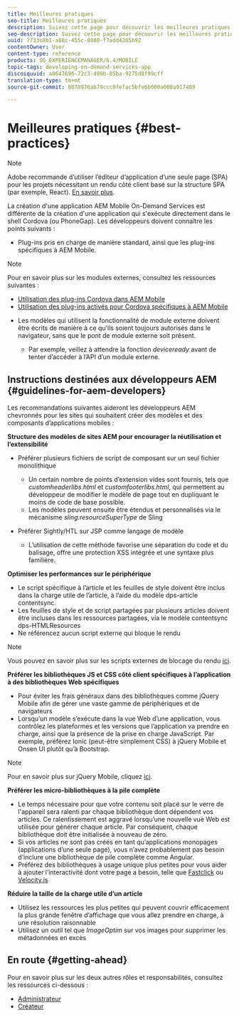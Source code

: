 ```yaml
---
title: Meilleures pratiques
seo-title: Meilleures pratiques
description: Suivez cette page pour découvrir les meilleures pratiques et les recommandations qui aideront les développeurs AEM chevronnés pour les sites qui souhaitent créer des modèles et des composants d’applications mobiles.
seo-description: Suivez cette page pour découvrir les meilleures pratiques et les recommandations qui aideront les développeurs AEM chevronnés pour les sites qui souhaitent créer des modèles et des composants d’applications mobiles.
uuid: 7733c8b1-a88c-455c-8080-f7add4205b92
contentOwner: User
content-type: reference
products: SG_EXPERIENCEMANAGER/6.4/MOBILE
topic-tags: developing-on-demand-services-app
discoiquuid: a0647696-72c3-409b-85ba-9275d8f99cff
translation-type: tm+mt
source-git-commit: 8078976ab79ccc0fefac5bfe6b000a008a917489

---
```



# Meilleures pratiques {#best-practices}

>[!NOTE]
>
>Adobe recommande d’utiliser l’éditeur d’application d’une seule page (SPA) pour les projets nécessitant un rendu côté client basé sur la structure SPA (par exemple, React). [En savoir plus](/help/sites-developing/spa-overview.md).

La création d&#39;une application AEM Mobile On-Demand Services est différente de la création d&#39;une application qui s&#39;exécute directement dans le shell Cordova (ou PhoneGap). Les développeurs doivent connaître les points suivants :

* Plug-ins pris en charge de manière standard, ainsi que les plug-ins spécifiques à AEM Mobile.

>[!NOTE]
>
>Pour en savoir plus sur les modules externes, consultez les ressources suivantes :
>
>* [Utilisation des plug-ins Cordova dans AEM Mobile](https://helpx.adobe.com/digital-publishing-solution/help/cordova-api.html)
>* [Utilisation des plug-ins activés pour Cordova spécifiques à AEM Mobile](https://helpx.adobe.com/digital-publishing-solution/help/app-runtime-api.html)
>



* Les modèles qui utilisent la fonctionnalité de module externe doivent être écrits de manière à ce qu’ils soient toujours autorisés dans le navigateur, sans que le pont de module externe soit présent.

   * Par exemple, veillez à attendre la fonction *deviceready* avant de tenter d’accéder à l’API d’un module externe.

## Instructions destinées aux développeurs AEM {#guidelines-for-aem-developers}

Les recommandations suivantes aideront les développeurs AEM chevronnés pour les sites qui souhaitent créer des modèles et des composants d’applications mobiles :

**Structure des modèles de sites AEM pour encourager la réutilisation et l’extensibilité**

* Préférer plusieurs fichiers de script de composant sur un seul fichier monolithique

   * Un certain nombre de points d’extension vides sont fournis, tels que *customheaderlibs.html* et *customfooterlibs.html*, qui permettent au développeur de modifier le modèle de page tout en dupliquant le moins de code de base possible.
   * Les modèles peuvent ensuite être étendus et personnalisés via le mécanisme *sling:resourceSuperType* de Sling

* Préférer Sightly/HTL sur JSP comme langage de modèle

   * L’utilisation de cette méthode favorise une séparation du code et du balisage, offre une protection XSS intégrée et une syntaxe plus familière.

**Optimiser les performances sur le périphérique**

* Le script spécifique à l’article et les feuilles de style doivent être inclus dans la charge utile de l’article, à l’aide du modèle dps-article contentsync.
* Les feuilles de style et de script partagées par plusieurs articles doivent être incluses dans les ressources partagées, via le modèle contentsync dps-HTMLResources
* Ne référencez aucun script externe qui bloque le rendu

>[!NOTE]
>
>Vous pouvez en savoir plus sur les scripts externes de blocage du rendu [ici](https://developers.google.com/speed/docs/insights/BlockingJS).

**Préférer les bibliothèques JS et CSS côté client spécifiques à l’application à des bibliothèques Web spécifiques**

* Pour éviter les frais généraux dans des bibliothèques comme jQuery Mobile afin de gérer une vaste gamme de périphériques et de navigateurs
* Lorsqu’un modèle s’exécute dans la vue Web d’une application, vous contrôlez les plateformes et les versions que l’application va prendre en charge, ainsi que la présence de la prise en charge JavaScript. Par exemple, préférez Ionic (peut-être simplement CSS) à jQuery Mobile et Onsen UI plutôt qu’à Bootstrap.

>[!NOTE]
>
>Pour en savoir plus sur jQuery Mobile, cliquez [ici](https://jquerymobile.com/browser-support/1.4/).

**Préférer les micro-bibliothèques à la pile complète**

* Le temps nécessaire pour que votre contenu soit placé sur le verre de l&#39;appareil sera ralenti par chaque bibliothèque dont dépendent vos articles. Ce ralentissement est aggravé lorsqu’une nouvelle vue Web est utilisée pour générer chaque article. Par conséquent, chaque bibliothèque doit être initialisée à nouveau de zéro.
* Si vos articles ne sont pas créés en tant qu’applications monopages (applications d’une seule page), vous n’avez probablement pas besoin d’inclure une bibliothèque de pile complète comme Angular.
* Préférez des bibliothèques à usage unique plus petites pour vous aider à ajouter l’interactivité dont votre page a besoin, telle que [Fastclick](https://github.com/ftlabs/fastclick) ou [Velocity.js](https://velocityjs.org)

**Réduire la taille de la charge utile d’un article**

* Utilisez les ressources les plus petites qui peuvent couvrir efficacement la plus grande fenêtre d’affichage que vous allez prendre en charge, à une résolution raisonnable
* Utilisez un outil tel que *ImageOptim* sur vos images pour supprimer les métadonnées en excès

## En route {#getting-ahead}

Pour en savoir plus sur les deux autres rôles et responsabilités, consultez les ressources ci-dessous :

* [Administrateur](/help/mobile/aem-mobile.md)
* [Créateur](/help/mobile/aem-mobile-on-demand.md)
